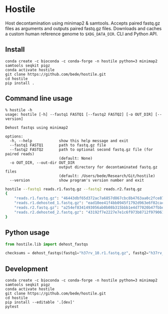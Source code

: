 # Hostile

Host decontamination using minimap2 & samtools. Accepts paired fastq.gz files as arguments and outputs paired fastq.gz files. Downloads and caches a custom human reference genome to `$XDG_DATA_DIR`. CLI and Python API.



## Install

```
conda create -c bioconda -c conda-forge -n hostile python=3 minimap2 samtools seqkit pigz
conda activate hostile
git clone https://github.com/bede/hostile.git
cd hostile
pip install .
```



## Command line usage

```
% hostile -h    
usage: hostile [-h] --fastq1 FASTQ1 [--fastq2 FASTQ2] [-o OUT_DIR] [--version]

Dehost fastqs using minimap2

options:
  -h, --help            show this help message and exit
  --fastq1 FASTQ1       path to fastq.gz file
  --fastq2 FASTQ2       path to optional second fastq.gz file (for paired reads)
                        (default: None)
  -o OUT_DIR, --out-dir OUT_DIR
                        output directory for decontaminated fastq.gz files
                        (default: /Users/bede/Research/Git/hostile)
  --version             show program's version number and exit
```

```bash
hostile --fastq1 reads.r1.fastq.gz --fastq2 reads.r2.fastq.gz
{
    "reads.r1.fastq.gz": "46443dbf65d372ac7a6857d867cbc8b4763aa0c2fce8778fb0e051eda30cc4f6",
    "reads.r1.dehosted_1.fastq.gz": "ead10ee41f4bb0945f1792d963e6f02cacd1d589a8bc1b941fb72a60958eebed",
    "reads.r2.fastq.gz": "a254ef8341493056ab0b08b315bbb1e4d77020b47fbbd658e57991507d3e08a0",
    "reads.r2.dehosted_2.fastq.gz": "43192f7e2227e7e1c6f973b8712f9790612861929219d24ec004678851c96e9c"
}
```



## Python usage

```python
from hostile.lib import dehost_fastqs

checksums = dehost_fastqs(fastq1="h37rv_10.r1.fastq.gz", fastq2="h37rv_10.r1.fastq.gz")
```



## Development

```
conda create -c bioconda -c conda-forge -n hostile python=3 minimap2 samtools seqkit pigz
conda activate hostile
git clone https://github.com/bede/hostile.git
cd hostile
pip install --editable '.[dev]'
pytest
```

